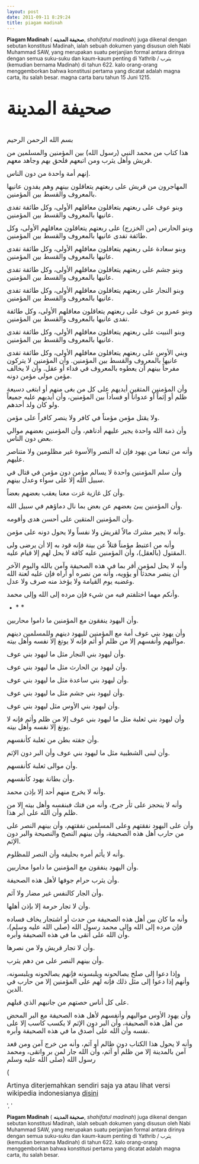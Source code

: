 ```yaml
---
layout: post
date: 2011-09-11 8:29:24
title: piagam madinah
---
```

<p><b>Piagam Madinah</b> ( <b>صحیفة المدینه</b>, <i>shahifatul madinah</i>) juga dikenal dengan sebutan konstitusi Madinah, ialah sebuah dokumen yang disusun oleh <span class="mw-redirect">Nabi Muhammad SAW</span>, yang merupakan suatu perjanjian formal antara dirinya dengan semua suku-suku dan kaum-kaum penting di Yathrib / <span class="short_text" id="result_box" lang="ar"><span class="hps">يثرب </span></span>(kemudian bernama Madinah) di tahun 622. kalo orang-orang menggemborkan bahwa konstitusi pertama yang dicatat adalah magna carta, itu salah besar. magna carta baru tahun 15 Juni 1215.</p><p>	&nbsp;</p><p class="rtecenter">	<font size="20"><b>صحیفة المدينة</b></font></p><p class="rteright">	&nbsp;</p><p class="rteright">	<font size="4">بسم الله الرحمن الرحيم</font></p><p class="rteright">	<font size="4">هذا كتاب من محمد النبي (رسول الله) بين المؤمنين والمسلمين من قريش وأهل يثرب ومن اتبعهم فلحق بهم وجاهد معهم.</font></p><p class="rteright">	<font size="4">إنهم أمة واحدة من دون الناس.</font></p><p class="rteright">	<font size="4">المهاجرون من قريش على ربعتهم يتعاقلون بينهم وهم يفدون عانيها بالمعروف والقسط بين المؤمنين.</font></p><p class="rteright">	<font size="4">وبنو عوف على ربعتهم يتعاقلون معاقلهم الأولى، وكل طائفة تفدى عانيها بالمعروف والقسط بين المؤمنين.</font></p><p class="rteright">	<font size="4">وبنو الحارس (من الخزرج) على ربعتهم يتعاقلون معاقلهم الأولى، وكل طائفة تفدى عانيها بالمعروف والقسط بين المؤمنين.</font></p><p class="rteright">	<font size="4">وبنو سعادة على ربعتهم يتعاقلون معاقلهم الأولى، وكل طائفة تفدى عانيها بالمعروف والقسط بين المؤمنين.</font></p><p class="rteright">	<font size="4">وبنو جشم على ربعتهم يتعاقلون معاقلهم الأولى، وكل طائفة تفدى عانيها بالمعروف والقسط بين المؤمنين.</font></p><p class="rteright">	<font size="4">وبنو النجار على ربعتهم يتعاقلون معاقلهم الأولى، وكل طائفة تفدى عانيها بالمعروف والقسط بين المؤمنين.</font></p><p class="rteright">	<font size="4">وبنو عمرو بن عوف على ربعتهم يتعاقلون معاقلهم الأولى، وكل طائفة تفدى عانيها بالمعروف والقسط بين المؤمنين.</font></p><p class="rteright">	<font size="4">وبنو النبيت على ربعتهم يتعاقلون معاقلهم الأولى، وكل طائفة تفدى عانيها بالمعروف والقسط بين المؤمنين.</font></p><p class="rteright">	<font size="4">وبني الأوس على ربعتهم يتعاقلون معاقلهم الأولى، وكل طائفة تفدى عانيها بالمعروف والقسط بين المؤمنين. وأن المؤمنين لا يتركون مفرحاً بينهم أن يعطوه بالمعروف في فداء أو عقل. وأن لا يخالف مؤمن مولى مؤمن دونه.</font></p><p class="rteright">	<font size="4">وأن المؤمنين المتقين أيديهم على كل من بغى منهم أو ابتغى دسيعة ظلم أو إثماً أو عدواناً أو فساداً بين المؤمنين، وأن أيديهم عليه جميعاً ولو كان ولد أحدهم.</font></p><p class="rteright">	<font size="4">ولا يقتل مؤمن مؤمناً في كافر ولا ينصر كافراً على مؤمن.</font></p><p class="rteright">	<font size="4">وأن ذمة الله واحدة يجير عليهم أدناهم، وأن المؤمنين بعضهم موالي بعض دون الناس.</font></p><p class="rteright">	<font size="4">وأنه من تبعنا من يهود فإن له النصر والأسوة غير مظلومين ولا متناصر عليهم.</font></p><p class="rteright">	<font size="4">وأن سلم المؤمنين واحدة لا يسالم مؤمن دون مؤمن في قتال في سبيل الله إلا على سواء وعدل بينهم.</font></p><p class="rteright">	<font size="4">وأن كل غازية غزت معنا يعقب بعضهم بعضاً.</font></p><p class="rteright">	<font size="4">وأن المؤمنين يبئ بعضهم عن بعض بما نال دماؤهم في سبيل الله.</font></p><p class="rteright">	<font size="4">وأن المؤمنين المتقين على أحسن هدى وأقومه.</font></p><p class="rteright">	<font size="4">وأنه لا يجير مشرك مالاً لقريش ولا نفساً ولا يحول دونه على مؤمن.</font></p><p class="rteright">	<font size="4">وأنه من اعتبط مؤمناً قتلاًَ عن بينة فإنه قود به إلا أن يرضى ولى المقتول (بالعقل)، وأن المؤمنين عليه كافة لا يحل لهم إلا قيام عليه.</font></p><p class="rteright">	<font size="4">وأنه لا يحل لمؤمن أقر بما في هذه الصحيفة وآمن بالله واليوم الآخر أن ينصر محدثاً أو يؤويه، وأنه من نصره أو أراه فإن عليه لعنة الله وغضبه يوم القيامة ولا يؤخذ منه صرف ولا عدل.</font></p><p class="rteright">	<font size="4">وأنكم مهما اختلفتم فيه من شيء فإن مرده إلى الله وإلى محمد.</font></p><ul>	<li class="rteright">		<font size="4">* *</font></li></ul><p class="rteright">	<font size="4">وأن اليهود ينفقون مع المؤمنين ما داموا محاربين.</font></p><p class="rteright">	<font size="4">وأن يهود بني عوف أمة مع المؤمنين لليهود دينهم وللمسلمين دينهم مواليهم وأنفسهم إلا من ظلم أو أثم فإنه لا يوتغ إلا نفسه وأهل بيته.</font></p><p class="rteright">	<font size="4">وأن ليهود بني النجار مثل ما ليهود بني عوف.</font></p><p class="rteright">	<font size="4">وأن ليهود بن الحارث مثل ما ليهود بني عوف.</font></p><p class="rteright">	<font size="4">وأن ليهود بني ساعدة مثل ما ليهود بني عوف.</font></p><p class="rteright">	<font size="4">وأن ليهود بني جشم مثل ما ليهود بني عوف.</font></p><p class="rteright">	<font size="4">وأن ليهود بني الأوس مثل ليهود بني عوف.</font></p><p class="rteright">	<font size="4">وأن ليهود بني ثعلبة مثل ما ليهود بني عوف إلا من ظلم وأثم فإنه لا يوتغ إلا نفسه وأهل بيته.</font></p><p class="rteright">	<font size="4">وأن جفته بطن من ثعلبة كأنفسهم.</font></p><p class="rteright">	<font size="4">وأن لبنى الشطبية مثل ما ليهود بني عوف وأن البر دون الإثم.</font></p><p class="rteright">	<font size="4">وأن موالى ثعلبة كأنفسهم.</font></p><p class="rteright">	<font size="4">وأن بطانة يهود كأنفسهم.</font></p><p class="rteright">	<font size="4">وأنه لا يخرج منهم أحد إلا بإذن محمد.</font></p><p class="rteright">	<font size="4">وأنه لا ينحجز على ثأر جرح، وأنه من فتك فبنفسه وأهل بيته إلا من ظلم وأن الله على أبر هذا.</font></p><p class="rteright">	<font size="4">وأن على اليهود نفقتهم وعلى المسلمين نفقتهم، وأن بينهم النصر على من حارب أهل هذه الصحيفة، وأن بينهم النصح والنصيحة والبر دون الإثم.</font></p><p class="rteright">	<font size="4">وأنه لا يأثم أمره بحليفه وأن النصر للمظلوم.</font></p><p class="rteright">	<font size="4">وأن اليهود ينفقون مع المؤمنين ما داموا محاربين.</font></p><p class="rteright">	<font size="4">وأن يثرب حرام جوفها لأهل هذه الصحيفة.</font></p><p class="rteright">	<font size="4">وأن الجار كالنفس غير مضار ولا آثم.</font></p><p class="rteright">	<font size="4">وأن لا تجار حرمة إلا بإذن أهلها.</font></p><p class="rteright">	<font size="4">وأنه ما كان بين أهل هذه الصحيفة من حدث أو اشتجار يخاف فساده فإن مرده إلى الله وإلى محمد رسول الله (صلى الله عليه وسلم)، وأن الله على أتقى ما في هذه الصحيفة وأبره.</font></p><p class="rteright">	<font size="4">وأن لا تجار قريش ولا من نصرها.</font></p><p class="rteright">	<font size="4">وأن بينهم النصر على من دهم يثرب.</font></p><p class="rteright">	<font size="4">وإذا دعوا إلى صلح يصالحونه ويلبسونه فإنهم يصالحونه ويلبسونه، وأنهم إذا دعوا إلى مثل ذلك فإنه لهم على المؤمنين إلا من حارب في الدين.</font></p><p class="rteright">	<font size="4">على كل أناس حصتهم من جانبهم الذي قبلهم.</font></p><p class="rteright">	<font size="4">وأن يهود الأوس مواليهم وأنفسهم لأهل هذه الصحيفة مع البر المحض من أهل هذه الصحيفة، وأن البر دون الإثم لا يكسب كاسب إلا على نفسه وأن الله على أصدق ما في هذه الصحيفة وأبره.</font></p><p class="rteright">	<font size="4">وأنه لا يحول هذا الكتاب دون ظالم أو آثم، وأنه من خرج آمن ومن قعد آمن بالمدينة إلا من ظلم أو آثم، وأن الله جار لمن بر واتقى، ومحمد رسول الله (صلى الله عليه وسلم</font></p><p class="rteright">	<font size="4">(</font></p><p class="rtejustify">	<font size="4">Artinya diterjemahkan sendiri saja ya atau lihat versi wikipedia indonesianya <a href="https://id.wikisource.org/wiki/Piagam_Madinah">disini</a></font></p>', '<p><b>Piagam Madinah</b> ( <b>صحیفة المدینه</b>, <i>shahifatul madinah</i>) juga dikenal dengan sebutan konstitusi Madinah, ialah sebuah dokumen yang disusun oleh <span class="mw-redirect">Nabi Muhammad SAW</span>, yang merupakan suatu perjanjian formal antara dirinya dengan semua suku-suku dan kaum-kaum penting di Yathrib / <span class="short_text" id="result_box" lang="ar"><span class="hps">يثرب </span></span>(kemudian bernama Madinah) di tahun 622. kalo orang-orang menggemborkan bahwa konstitusi pertama yang dicatat adalah magna carta, itu salah besar.</p>

